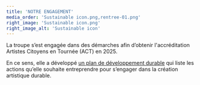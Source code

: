 ```yaml
---
title: 'NOTRE ENGAGEMENT'
media_order: 'Sustainable icon.png,rentree-01.png'
right_image: 'Sustainable icon.png'
right_image_alt: 'Sustainable icon'
---
```


La troupe s’est engagée dans des démarches afin d’obtenir l'accréditation Artistes Citoyens en Tournée (ACT) en 2025.

En ce sens, elle a développé [un plan de développement durable](https://drive.google.com/file/d/1QjQfyodWJwvCK1WCd_e7MGLrWuf3GVal/view?usp=sharing) qui liste les actions qu’elle souhaite entreprendre pour s’engager dans la création artistique durable.
